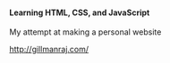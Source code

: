#### Learning HTML, CSS, and JavaScript
My attempt at making a personal website

http://gillmanraj.com/

